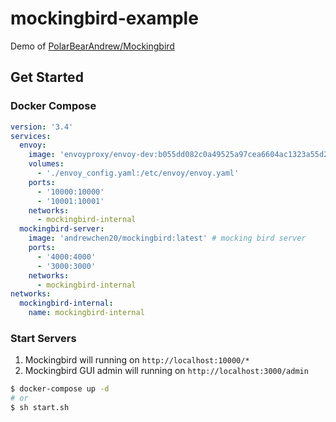 # mockingbird-example

Demo of [PolarBearAndrew/Mockingbird](https://github.com/PolarBearAndrew/mockingbird)

## Get Started

### Docker Compose

```yaml
version: '3.4'
services:
  envoy:
    image: 'envoyproxy/envoy-dev:b055dd082c0a49525a97cea6604ac1323a55d2fb' # mocking bird is base on envoy,
    volumes:
      - './envoy_config.yaml:/etc/envoy/envoy.yaml'
    ports:
      - '10000:10000'
      - '10001:10001'
    networks:
      - mockingbird-internal
  mockingbird-server:
    image: 'andrewchen20/mockingbird:latest' # mocking bird server
    ports:
      - '4000:4000'
      - '3000:3000'
    networks:
      - mockingbird-internal
networks:
  mockingbird-internal:
    name: mockingbird-internal
```

### Start Servers

1. Mockingbird will running on ```http://localhost:10000/*```
1. Mockingbird GUI admin will running on ```http://localhost:3000/admin```

```sh
$ docker-compose up -d
# or
$ sh start.sh
```

